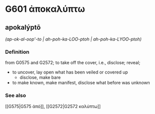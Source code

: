 # G601 ἀποκαλύπτω

## apokalýptō

_(ap-ok-al-oop'-to | ah-poh-ka-LOO-ptoh | ah-poh-ka-LYOO-ptoh)_

### Definition

from G0575 and G2572; to take off the cover, i.e., disclose; reveal; 

- to uncover, lay open what has been veiled or covered up
  - disclose, make bare
- to make known, make manifest, disclose what before was unknown

### See also

[[G575|G575 ἀπό]], [[G2572|G2572 καλύπτω]]
